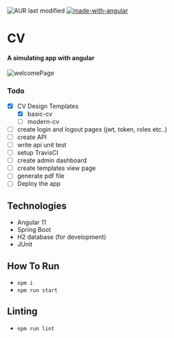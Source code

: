 ![AUR last modified](https://img.shields.io/aur/last-modified/cv)
[![made-with-angular](https://img.shields.io/badge/Made%20with-Angular-blue.svg)](https://angular.io/)

# CV
#### A simulating app with angular

![welcomePage](https://user-images.githubusercontent.com/29209873/111668727-557f5b80-8816-11eb-8870-ebdf9a8b8beb.png)


### Todo
- [X] CV Design Templates
    - [X] basic-cv
    - [ ] modern-cv

- [ ] create login and logout pages (jwt, token, roles etc..)
- [ ] create API 
- [ ] write api unit test
- [ ] setup TravisCI
- [ ] create admin dashboard
- [ ] create templates view page
- [ ] generate pdf file
- [ ] Deploy the app
    
## Technologies
- Angular 11
- Spring Boot 
- H2 database (for development)
- JUnit

## How To Run
- `npm i`
- `npm run start`

## Linting
- `npm run lint`
